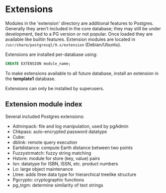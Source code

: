 # Extensions

Modules in the 'extension' directory are additional features to
Postgres. Generally they aren't included in the core database; they may
still be under development, tied to a PG version or not popular. Once
loaded they are available like builtin features. Extension modules are
located in ``/usr/share/postgresql/9.x/extension`` (Debian/Ubuntu).

Extensions are installed per-database using:

```sql
CREATE EXTENSION module_name;
```

To make extensions available to all future database, install an
extension in the **template1** database.

Extensions can only be installed by superusers.

## Extension module index

Several included Postgres extensions:

* Adminpack: file and log manipulation, used by pgAdmin
* Chkpass: auto-encrypted password datatype
* Cube: 
* dblink: remote query execution
* Eartdistance: compute Earth distance between two points
* Fuzzystrmatch: fuzzy string matching
* Hstore: module for store (key, value) pairs
* Isn: datatype for ISBN, ISSN, etc. product numbers
* Lo: large object maintenance
* Ltree: adds ltree data type for hierarchical treelike structure
* Pgcrypto: cryptographic functions
* pg_trgm: determine similarity of text strings
